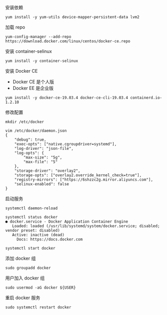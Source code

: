 安装依赖

```shell script
yum install -y yum-utils device-mapper-persistent-data lvm2
```

加载 repo

```shell script
yum-config-manager --add-repo https://download.docker.com/linux/centos/docker-ce.repo
```

安装 container-selinux

```shell script
yum install -y container-selinux
```

安装 Docker CE

- Docker CE 是个人版
- Docker EE 是企业版

```shell script
yum install -y docker-ce-19.03.4 docker-ce-cli-19.03.4 containerd.io-1.2.10
```

修改配置

```shell script
mkdir /etc/docker

vim /etc/docker/daemon.json
{
    "debug": true,
    "exec-opts": ["native.cgroupdriver=systemd"],
    "log-driver": "json-file",
    "log-opts": {
        "max-size": "5g",
        "max-file": "5"
    },
    "storage-driver": "overlay2",
    "storage-opts": ["overlay2.override_kernel_check=true"],
    "registry-mirrors": ["https://6shzzc2g.mirror.aliyuncs.com"],
    "selinux-enabled": false
}
```

启动服务

```shell script
systemctl daemon-reload

systemctl status docker
● docker.service - Docker Application Container Engine
   Loaded: loaded (/usr/lib/systemd/system/docker.service; disabled; vendor preset: disabled)
   Active: inactive (dead)
     Docs: https://docs.docker.com

systemctl start docker
```

添加 docker 组

```shell script
sudo groupadd docker
```

用户加入 docker 组

```shell script
sudo usermod -aG docker ${USER}
```

重启 docker 服务

```shell script
sudo systemctl restart docker
```

